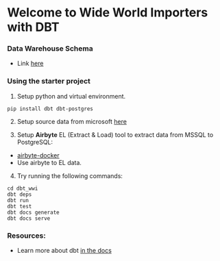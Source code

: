# Welcome to Wide World Importers with DBT

### Data Warehouse Schema
- Link [here](https://drive.google.com/file/d/14JUyZdbpfdqgfxSIj0fBvxGwYPuAEpEc/view?usp=sharing)

### Using the starter project

1. Setup python and virtual environment.
```
pip install dbt dbt-postgres
```

2. Setup source data from microsoft [here](https://learn.microsoft.com/en-us/sql/linux/tutorial-restore-backup-in-sql-server-container?view=sql-server-ver16)

3. Setup **Airbyte** EL (Extract & Load) tool to extract data from MSSQL to PostgreSQL:
- [airbyte-docker](https://docs.airbyte.com/quickstart/deploy-airbyte/)
- Use airbyte to EL data.

4. Try running the following commands:
```
cd dbt_wwi
dbt deps
dbt run
dbt test
dbt docs generate
dbt docs serve
```


### Resources:
- Learn more about dbt [in the docs](https://docs.getdbt.com/docs/introduction)
